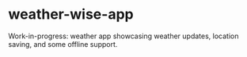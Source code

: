 # weather-wise-app
Work-in-progress: weather app showcasing weather updates, location saving, and some offline support.
